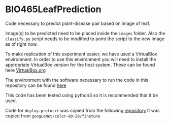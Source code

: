 # BIO465LeafPrediction
Code necessary to predict plant-disease pair based on image of leaf.

Image(s) to be predicted need to be placed inside the ```images```
folder. Also the ```classify.py``` script needs to be modified to point the script to the new image as of right now.


To make replication of this experiment easier, we have used a VirtualBox environment. In order to use this environment you will need to install
the appropriate VirtualBox version for the host system.  These can be found here [VirtualBox.org](https://www.virtualbox.org/ "VirtualBox.org Website")

The environment with the software necessary to run the code in this repository can be found [here](http://edwardportela.com/bio465/Ubuntu_17.10-VB-64bit.7z "VirtualBox Environment")


This code has been tested using python3 so it is recommended that it be used.


Code for ```deploy.prototxt``` was copied from the following [repository](https://github.com/salathegroup/plantvillage_deeplearning_paper_analysis "PlantVillage Deep Learning Analysis")
It was copied from ```googLeNet/color-80-20/finetune```

